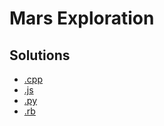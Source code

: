 # Mars Exploration

## Solutions

- [.cpp](mars_exploration.cpp)
- [.js](mars_exploration.js)
- [.py](mars_exploration.py)
- [.rb](mars_exploration.rb)

